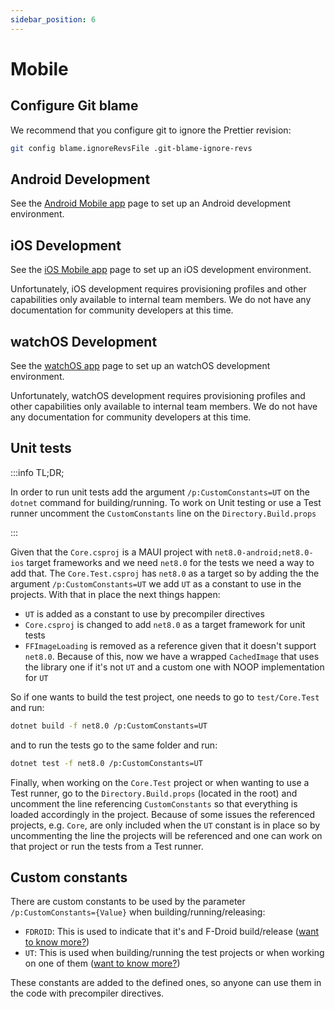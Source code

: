 ```yaml
---
sidebar_position: 6
---
```


# Mobile

## Configure Git blame

We recommend that you configure git to ignore the Prettier revision:

```bash
git config blame.ignoreRevsFile .git-blame-ignore-revs
```

## Android Development

See the [Android Mobile app](./android/index.md) page to set up an Android development environment.

## iOS Development

<bitwarden>

See the [iOS Mobile app](./ios/index.mdx) page to set up an iOS development environment.

</bitwarden>

<community>

Unfortunately, iOS development requires provisioning profiles and other capabilities only available
to internal team members. We do not have any documentation for community developers at this time.

</community>

## watchOS Development

<bitwarden>

See the [watchOS app](./watchos) page to set up an watchOS development environment.

</bitwarden>

<community>

Unfortunately, watchOS development requires provisioning profiles and other capabilities only
available to internal team members. We do not have any documentation for community developers at
this time.

</community>

## Unit tests

:::info TL;DR;

In order to run unit tests add the argument `/p:CustomConstants=UT` on the `dotnet` command for
building/running. To work on Unit testing or use a Test runner uncomment the `CustomConstants` line
on the `Directory.Build.props`

:::

Given that the `Core.csproj` is a MAUI project with `net8.0-android;net8.0-ios` target frameworks
and we need `net8.0` for the tests we need a way to add that. The `Core.Test.csproj` has `net8.0` as
a target so by adding the the argument `/p:CustomConstants=UT` we add `UT` as a constant to use in
the projects. With that in place the next things happen:

- `UT` is added as a constant to use by precompiler directives
- `Core.csproj` is changed to add `net8.0` as a target framework for unit tests
- `FFImageLoading` is removed as a reference given that it doesn't support `net8.0`. Because of
  this, now we have a wrapped `CachedImage` that uses the library one if it's not `UT` and a custom
  one with NOOP implementation for `UT`

So if one wants to build the test project, one needs to go to `test/Core.Test` and run:

```bash
dotnet build -f net8.0 /p:CustomConstants=UT
```

and to run the tests go to the same folder and run:

```bash
dotnet test -f net8.0 /p:CustomConstants=UT
```

Finally, when working on the `Core.Test` project or when wanting to use a Test runner, go to the
`Directory.Build.props` (located in the root) and uncomment the line referencing `CustomConstants`
so that everything is loaded accordingly in the project. Because of some issues the referenced
projects, e.g. `Core`, are only included when the `UT` constant is in place so by uncommenting the
line the projects will be referenced and one can work on that project or run the tests from a Test
runner.

## Custom constants

There are custom constants to be used by the parameter `/p:CustomConstants={Value}` when
building/running/releasing:

- `FDROID`: This is used to indicate that it's and F-Droid build/release
  ([want to know more?](../mobile/android/index#fdroid))
- `UT`: This is used when building/running the test projects or when working on one of them
  ([want to know more?](#unit-tests))

These constants are added to the defined ones, so anyone can use them in the code with precompiler
directives.
